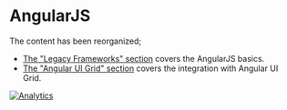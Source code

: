 # AngularJS

The content has been reorganized;

- [The "Legacy Frameworks" section](https://docs.sheetjs.com/docs/demos/legacy#angularjs)
  covers the AngularJS basics.
- [The "Angular UI Grid" section](https://docs.sheetjs.com/docs/demos/legacy#angularjs)
  covers the integration with Angular UI Grid.

[![Analytics](https://ga-beacon.appspot.com/UA-36810333-1/SheetJS/js-xlsx?pixel)](https://github.com/SheetJS/js-xlsx)
